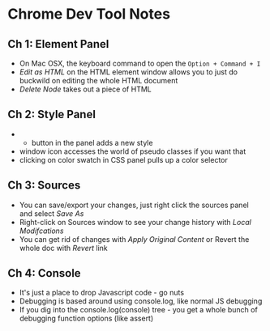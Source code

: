 Chrome Dev Tool Notes
========

## Ch 1: Element Panel

* On Mac OSX, the keyboard command to open the 
`Option + Command + I`
* *Edit as HTML* on the HTML element window allows you to just do buckwild on editing the whole HTML document
* *Delete Node* takes out a piece of HTML

## Ch 2: Style Panel
* + button in the panel adds a new style
* window icon accesses the world of pseudo classes if you want that
* clicking on color swatch in CSS panel pulls up a color selector

## Ch 3: Sources
* You can save/export your changes, just right click the sources panel and select *Save As*
* Right-click on Sources window to see your change history with *Local Modifcations*
* You can get rid of changes with *Apply Original Content* or Revert the whole doc with *Revert* link

## Ch 4: Console
* It's just a place to drop Javascript code - go nuts
* Debugging is based around using console.log, like normal JS debugging
* If you dig into the console.log(console) tree - you get a whole bunch of debugging function options (like assert)